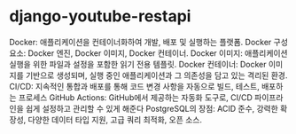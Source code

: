 # django-youtube-restapi

Docker: 애플리케이션을 컨테이너화하여 개발, 배포 및 실행하는 플랫폼.
Docker 구성요소: Docker 엔진, Docker 이미지, Docker 컨테이너.
Docker 이미지: 애플리케이션 실행을 위한 파일과 설정을 포함한 읽기 전용 템플릿.
Docker 컨테이너: Docker 이미지를 기반으로 생성되며, 실행 중인 애플리케이션과 그 의존성을 담고 있는 격리된 환경.
CI/CD: 지속적인 통합과 배포를 통해 코드 변경 사항을 자동으로 빌드, 테스트, 배포하는 프로세스
GitHub Actions: GitHub에서 제공하는 자동화 도구로, CI/CD 파이프라인을 쉽게 설정하고 관리할 수 있게 해준다
PostgreSQL의 장점: ACID 준수, 강력한 확장성, 다양한 데이터 타입 지원, 고급 쿼리 최적화, 오픈 소스.